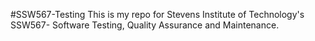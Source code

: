 #SSW567-Testing 
This is my repo for Stevens Institute of Technology's SSW567- Software Testing, Quality Assurance and Maintenance.
